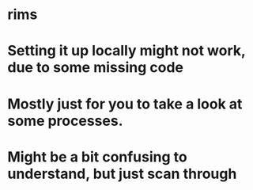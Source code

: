 # rims
# Setting it up locally might not work, due to some missing code
# Mostly just for you to take a look at some processes.
# Might be a bit confusing to understand, but just scan through